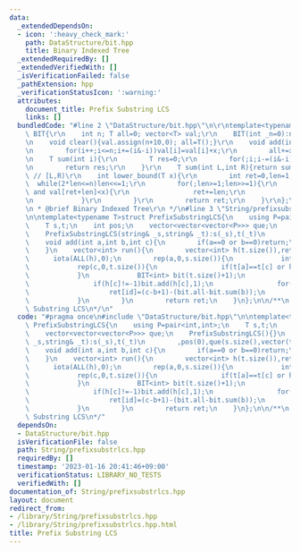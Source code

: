 ```yaml
---
data:
  _extendedDependsOn:
  - icon: ':heavy_check_mark:'
    path: DataStructure/bit.hpp
    title: Binary Indexed Tree
  _extendedRequiredBy: []
  _extendedVerifiedWith: []
  _isVerificationFailed: false
  _pathExtension: hpp
  _verificationStatusIcon: ':warning:'
  attributes:
    document_title: Prefix Substring LCS
    links: []
  bundledCode: "#line 2 \"DataStructure/bit.hpp\"\n\r\ntemplate<typename T>struct\
    \ BIT{\r\n    int n; T all=0; vector<T> val;\r\n    BIT(int _n=0):n(_n),val(_n+10){}\r\
    \n    void clear(){val.assign(n+10,0); all=T();}\r\n    void add(int i,T x){\r\
    \n        for(i++;i<=n;i+=(i&-i))val[i]=val[i]+x;\r\n        all+=x;\r\n    }\r\
    \n    T sum(int i){\r\n        T res=0;\r\n        for(;i;i-=(i&-i))res+=val[i];\r\
    \n        return res;\r\n    }\r\n    T sum(int L,int R){return sum(R)-sum(L);}\
    \ // [L,R)\r\n    int lower_bound(T x){\r\n        int ret=0,len=1;\r\n      \
    \  while(2*len<=n)len<<=1;\r\n        for(;len>=1;len>>=1){\r\n            if(ret+len<=n\
    \ and val[ret+len]<x){\r\n                ret+=len;\r\n                x-=val[ret];\r\
    \n            }\r\n        }\r\n        return ret;\r\n    }\r\n};\r\n\r\n/**\r\
    \n * @brief Binary Indexed Tree\r\n */\n#line 3 \"String/prefixsubstrlcs.hpp\"\
    \n\ntemplate<typename T>struct PrefixSubstringLCS{\n    using P=pair<int,int>;\n\
    \    T s,t;\n    int pos;\n    vector<vector<vector<P>>> que;\n    PrefixSubstringLCS(){}\n\
    \    PrefixSubstringLCS(string& _s,string& _t):s(_s),t(_t)\n        ,pos(0),que(s.size(),vector(t.size(),vector<P>())){}\n\
    \    void add(int a,int b,int c){\n        if(a==0 or b==0)return;\n        que[a-1][c-1].push_back({b,pos++});\n\
    \    }\n    vector<int> run(){\n        vector<int> h(t.size()),ret(pos);\n  \
    \      iota(ALL(h),0);\n        rep(a,0,s.size()){\n            int pre=-1;\n\
    \            rep(c,0,t.size()){\n                if(t[a]==t[c] or h[c]<pre)swap(h[c],pre);\n\
    \            }\n            BIT<int> bit(t.size()+1);\n            rep(c,0,t.size()){\n\
    \                if(h[c]!=-1)bit.add(h[c],1);\n                for(auto &[b,id]:que[a][c]){\n\
    \                    ret[id]=(c-b+1)-(bit.all-bit.sum(b));\n                }\n\
    \            }\n        }\n        return ret;\n    }\n};\n\n/**\n * @brief Prefix\
    \ Substring LCS\n*/\n"
  code: "#pragma once\n#include \"DataStructure/bit.hpp\"\n\ntemplate<typename T>struct\
    \ PrefixSubstringLCS{\n    using P=pair<int,int>;\n    T s,t;\n    int pos;\n\
    \    vector<vector<vector<P>>> que;\n    PrefixSubstringLCS(){}\n    PrefixSubstringLCS(string&\
    \ _s,string& _t):s(_s),t(_t)\n        ,pos(0),que(s.size(),vector(t.size(),vector<P>())){}\n\
    \    void add(int a,int b,int c){\n        if(a==0 or b==0)return;\n        que[a-1][c-1].push_back({b,pos++});\n\
    \    }\n    vector<int> run(){\n        vector<int> h(t.size()),ret(pos);\n  \
    \      iota(ALL(h),0);\n        rep(a,0,s.size()){\n            int pre=-1;\n\
    \            rep(c,0,t.size()){\n                if(t[a]==t[c] or h[c]<pre)swap(h[c],pre);\n\
    \            }\n            BIT<int> bit(t.size()+1);\n            rep(c,0,t.size()){\n\
    \                if(h[c]!=-1)bit.add(h[c],1);\n                for(auto &[b,id]:que[a][c]){\n\
    \                    ret[id]=(c-b+1)-(bit.all-bit.sum(b));\n                }\n\
    \            }\n        }\n        return ret;\n    }\n};\n\n/**\n * @brief Prefix\
    \ Substring LCS\n*/"
  dependsOn:
  - DataStructure/bit.hpp
  isVerificationFile: false
  path: String/prefixsubstrlcs.hpp
  requiredBy: []
  timestamp: '2023-01-16 20:41:46+09:00'
  verificationStatus: LIBRARY_NO_TESTS
  verifiedWith: []
documentation_of: String/prefixsubstrlcs.hpp
layout: document
redirect_from:
- /library/String/prefixsubstrlcs.hpp
- /library/String/prefixsubstrlcs.hpp.html
title: Prefix Substring LCS
---
```

